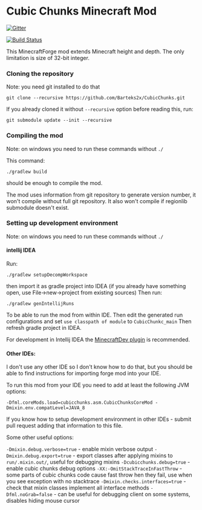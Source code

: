 # Cubic Chunks Minecraft Mod

[![Gitter](https://badges.gitter.im/Join%20Chat.svg)](https://gitter.im/CubicChunks-dev/Lobby?utm_source=badge&utm_medium=badge&utm_campaign=pr-badge&utm_content=badge)


[![Build Status](https://travis-ci.org/Barteks2x/CubicChunks.svg?branch=master)](https://travis-ci.org/Barteks2x/CubicChunks)

This MinecraftForge mod extends Minecraft height and depth. The only limitation is size of 32-bit integer.

### Cloning the repository
Note: you need git installed to do that
```
git clone --recursive https://github.com/Barteks2x/CubicChunks.git
```
If you already cloned it without `--recursive` option before reading this, run:
```
git submodule update --init --recursive
```

### Compiling the mod
Note: on windows you need to run these commands without `./`

This command:
```
./gradlew build
```
should be enough to compile the mod.

The mod uses information from git repository to generate version number, it won't compile without full git repository. It also won't compile if regionlib submodule doesn't exist.

### Setting up development environment
Note: on windows you need to run these commands without `./`

#### intellij IDEA
Run:
```
./gradlew setupDecompWorkspace
```
then import it as gradle project into IDEA (if you already have something open, use File->new->project from existing sources)
Then run:
```
./gradlew genIntellijRuns
```
To be able to run the mod from within IDE. Then edit the generated run configurations and set `use classpath of module` to `CubicChunkc_main`
Then refresh gradle project in IDEA.

For development in Intellij IDEA the [MinecraftDev plugin](https://plugins.jetbrains.com/idea/plugin/8327-minecraft-development) is recommended.


#### Other IDEs:

I don't use any other IDE so I don't know how to do that, but you should be able to find instructions for importing forge mod into your IDE.

To run this mod from your IDE you need to add at least the following JVM options:
```
-Dfml.coreMods.load=cubicchunks.asm.CubicChunksCoreMod -Dmixin.env.compatLevel=JAVA_8
```

If you know how to setup development environment in other IDEs - submit pull request adding that information to this file.

Some other useful options:

`-Dmixin.debug.verbose=true` - enable mixin verbose output
`-Dmixin.debug.export=true` - export classes after applying mixins to `run/.mixin.out/`, useful for debugging mixins
`-Dcubicchunks.debug=true` - enable cubic chunks debug options
`-XX:-OmitStackTraceInFastThrow` - some parts of cubic chunks code cause fast throw hen they fail, use when you see exception with no stacktrace
`-Dmixin.checks.interfaces=true` - check that mixin classes implement all interface methods
`-Dfml.noGrab=false` - can be useful for debugging client on some systems, disables hiding mouse cursor



